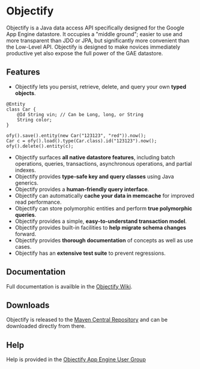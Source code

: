 # Objectify

Objectify is a Java data access API specifically designed for the Google App Engine datastore.  It occupies a
"middle ground"; easier to use and more transparent than JDO or JPA, but significantly more convenient than
the Low-Level API.  Objectify is designed to make novices immediately productive yet also expose the full power
of the GAE datastore.

## Features

  * Objectify lets you persist, retrieve, delete, and query your own **typed objects**.
  ```
  @Entity
  class Car {
      @Id String vin; // Can be Long, long, or String
      String color;
  }
    
  ofy().save().entity(new Car("123123", "red")).now();
  Car c = ofy().load().type(Car.class).id("123123").now();
  ofy().delete().entity(c);
  ```
  * Objectify surfaces **all native datastore features**, including batch operations, queries, transactions, asynchronous operations, and partial indexes.
  * Objectify provides **type-safe key and query classes** using Java generics.
  * Objectify provides a **human-friendly query interface**.
  * Objectify can automatically **cache your data in memcache** for improved read performance.
  * Objectify can store polymorphic entities and perform **true polymorphic queries**.
  * Objectify provides a simple, **easy-to-understand transaction model**.
  * Objectify provides built-in facilities to **help migrate schema changes** forward.
  * Objectify provides **thorough documentation** of concepts as well as use cases.
  * Objectify has an **extensive test suite** to prevent regressions.

## Documentation

Full documentation is availble in the [Objectify Wiki](https://github.com/objectify/objectify/wiki).

## Downloads

Objectify is released to the [Maven Central Repository](https://github.com/objectify/objectify/wiki/MavenRepository)
and can be downloaded directly from there.

## Help

Help is provided in the
[Objectify App Engine User Group](https://groups.google.com/forum/?fromgroups#!forum/objectify-appengine)
